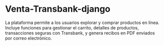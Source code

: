 # Venta-Transbank-django
La plataforma permite a los usuarios explorar y comprar productos en línea. Incluye funciones para gestionar el carrito, detalles de productos, transacciones seguras con Transbank, y genera recibos en PDF enviados por correo electrónico.
